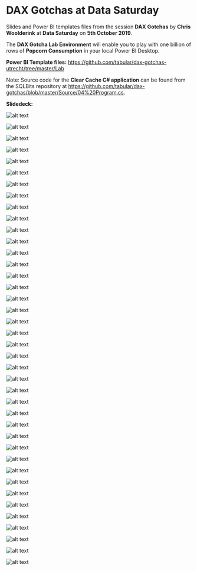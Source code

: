 # DAX Gotchas at Data Saturday
Slides and Power BI templates files from the session **DAX Gotchas** by **Chris Woolderink** at **Data Saturday** on **5th October 2019**.

The **DAX Gotcha Lab Environment** will enable you to play with one billion of rows of **Popcorn Consumption** in your local Power BI Desktop.

**Power BI Template files:** https://github.com/tabular/dax-gotchas-utrecht/tree/master/Lab

Note: Source code for the **Clear Cache C# application** can be found from the SQLBits repository at https://github.com/tabular/dax-gotchas/blob/master/Source/04%20Program.cs.

**Slidedeck:**

![alt text](https://github.com/tabular/dax-gotchas-utrecht/blob/master/Documentation/Slide01.JPG "Slide 01")

![alt text](https://github.com/tabular/dax-gotchas-utrecht/blob/master/Documentation/Slide02.JPG "Slide 02")

![alt text](https://github.com/tabular/dax-gotchas-utrecht/blob/master/Documentation/Slide03.JPG "Slide 03")

![alt text](https://github.com/tabular/dax-gotchas-utrecht/blob/master/Documentation/Slide04.JPG "Slide 04")

![alt text](https://github.com/tabular/dax-gotchas-utrecht/blob/master/Documentation/Slide05.JPG "Slide 05")

![alt text](https://github.com/tabular/dax-gotchas-utrecht/blob/master/Documentation/Slide06.JPG "Slide 06")

![alt text](https://github.com/tabular/dax-gotchas-utrecht/blob/master/Documentation/Slide07.JPG "Slide 07")

![alt text](https://github.com/tabular/dax-gotchas-utrecht/blob/master/Documentation/Slide08.JPG "Slide 08")

![alt text](https://github.com/tabular/dax-gotchas-utrecht/blob/master/Documentation/Slide09.JPG "Slide 09")

![alt text](https://github.com/tabular/dax-gotchas-utrecht/blob/master/Documentation/Slide10.JPG "Slide 10")

![alt text](https://github.com/tabular/dax-gotchas-utrecht/blob/master/Documentation/Slide11.JPG "Slide 11")

![alt text](https://github.com/tabular/dax-gotchas-utrecht/blob/master/Documentation/Slide12.JPG "Slide 12")

![alt text](https://github.com/tabular/dax-gotchas-utrecht/blob/master/Documentation/Slide13.JPG "Slide 13")

![alt text](https://github.com/tabular/dax-gotchas-utrecht/blob/master/Documentation/Slide14.JPG "Slide 14")

![alt text](https://github.com/tabular/dax-gotchas-utrecht/blob/master/Documentation/Slide15.JPG "Slide 15")

![alt text](https://github.com/tabular/dax-gotchas-utrecht/blob/master/Documentation/Slide16.JPG "Slide 16")

![alt text](https://github.com/tabular/dax-gotchas-utrecht/blob/master/Documentation/Slide17.JPG "Slide 17")

![alt text](https://github.com/tabular/dax-gotchas-utrecht/blob/master/Documentation/Slide18.JPG "Slide 18")

![alt text](https://github.com/tabular/dax-gotchas-utrecht/blob/master/Documentation/Slide19.JPG "Slide 19")

![alt text](https://github.com/tabular/dax-gotchas-utrecht/blob/master/Documentation/Slide20.JPG "Slide 20")

![alt text](https://github.com/tabular/dax-gotchas-utrecht/blob/master/Documentation/Slide21.JPG "Slide 21")

![alt text](https://github.com/tabular/dax-gotchas-utrecht/blob/master/Documentation/Slide22.JPG "Slide 22")

![alt text](https://github.com/tabular/dax-gotchas-utrecht/blob/master/Documentation/Slide23.JPG "Slide 23")

![alt text](https://github.com/tabular/dax-gotchas-utrecht/blob/master/Documentation/Slide24.JPG "Slide 24")

![alt text](https://github.com/tabular/dax-gotchas-utrecht/blob/master/Documentation/Slide25.JPG "Slide 25")

![alt text](https://github.com/tabular/dax-gotchas-utrecht/blob/master/Documentation/Slide26.JPG "Slide 26")

![alt text](https://github.com/tabular/dax-gotchas-utrecht/blob/master/Documentation/Slide27.JPG "Slide 27")

![alt text](https://github.com/tabular/dax-gotchas-utrecht/blob/master/Documentation/Slide28.JPG "Slide 28")

![alt text](https://github.com/tabular/dax-gotchas-utrecht/blob/master/Documentation/Slide29.JPG "Slide 29")

![alt text](https://github.com/tabular/dax-gotchas-utrecht/blob/master/Documentation/Slide30.JPG "Slide 30")

![alt text](https://github.com/tabular/dax-gotchas-utrecht/blob/master/Documentation/Slide31.JPG "Slide 31")

![alt text](https://github.com/tabular/dax-gotchas-utrecht/blob/master/Documentation/Slide32.JPG "Slide 32")

![alt text](https://github.com/tabular/dax-gotchas-utrecht/blob/master/Documentation/Slide33.JPG "Slide 33")

![alt text](https://github.com/tabular/dax-gotchas-utrecht/blob/master/Documentation/Slide34.JPG "Slide 34")

![alt text](https://github.com/tabular/dax-gotchas-utrecht/blob/master/Documentation/Slide35.JPG "Slide 35")

![alt text](https://github.com/tabular/dax-gotchas-utrecht/blob/master/Documentation/Slide36.JPG "Slide 36")

![alt text](https://github.com/tabular/dax-gotchas-utrecht/blob/master/Documentation/Slide37.JPG "Slide 37")

![alt text](https://github.com/tabular/dax-gotchas-utrecht/blob/master/Documentation/Slide38.JPG "Slide 38")

![alt text](https://github.com/tabular/dax-gotchas-utrecht/blob/master/Documentation/Slide39.JPG "Slide 39")

![alt text](https://github.com/tabular/dax-gotchas-utrecht/blob/master/Documentation/Slide40.JPG "Slide 40")